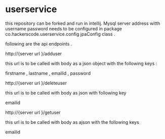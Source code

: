 # userservice

this repository can be forked and run in intellij. Mysql server address witth username password needs to be configured in package co.hackerscode.userservice.config jpaConfig class .

following are the api endpoints .


http://{server url }/adduser 

this url is to be called with body as a json object with the following keys :

firstname , lastname , emailid , password 


http://{server url }/deleteuser 

this url is to be called with body as json with following key 
 
 emailid
 
 
 
 http://{server url }/getuser 
 
 this url is to be called with body as ajson with the following keys 
 
 emailid
 
